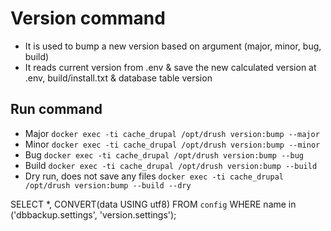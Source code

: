 # Version command

- It is used to bump a new version based on argument (major, minor, bug, build)
- It reads current version from .env & save the new calculated version at .env, build/install.txt & database table version

## Run command

- Major `docker exec -ti cache_drupal /opt/drush version:bump --major`
- Minor `docker exec -ti cache_drupal /opt/drush version:bump --minor`
- Bug `docker exec -ti cache_drupal /opt/drush version:bump --bug`
- Build `docker exec -ti cache_drupal /opt/drush version:bump --build`
- Dry run, does not save any files `docker exec -ti cache_drupal /opt/drush version:bump --build --dry`

SELECT \*, CONVERT(data USING utf8) FROM `config`
WHERE name in ('dbbackup.settings', 'version.settings');
